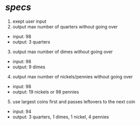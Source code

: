 # **_specs_**

1. exept user input
2. output max number of quarters without going over
  - input: 98
  - output: 3 quarters
3. output max number of dimes without going over
  - input: 98
  - output: 9 dimes
4. output max number of nickels/pennies without going over
  - input: 98
  - output: 19 nickels or 98 pennies
5. use largest coins first and passes leftovers to the next coin
  - input: 94
  - output: 3 quarters, 1 dimes, 1 nickel, 4 pennies

